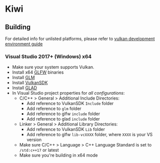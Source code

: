 # Kiwi

## Building

For detailed info for unlisted platforms, please refer to [vulkan development environment guide](https://vulkan-tutorial.com/Development_environment)

### Visual Studio 2017+ (Windows) x64

- Make sure your system supports Vulkan.
-  Install x64 [GLFW](https://www.glfw.org/download.html) binaries
- Install [GLM](https://github.com/g-truc/glm/releases)
- Install [VulkanSDK](https://vulkan.lunarg.com/)
- Install [GLAD](https://glad.dav1d.de/#language=c&specification=gl&api=gl%3D4.6&api=gles1%3Dnone&api=gles2%3Dnone&api=glsc2%3Dnone&profile=core&loader=on)
- In Visual Studio project properties for *all configurations*:
  - C/C++ > General > Additional Include Directories:
    - Add reference to VulkanSDK `Include` folder
    - Add reference to `glm` folder
    - Add reference to glfw `include` folder
    - Add reference to glad `include` folder
  - Linker > General > Additional Library Directories:
    - Add reference to VulkanSDK `Lib` folder
    - Add reference to glfw `lib-vcXXXX` folder, where `XXXX` is your VS version
  - Make sure C/C++ > Language > C++ Language Standard is set to `/std:c++17` or latest
  - Make sure you're building in x64 mode
